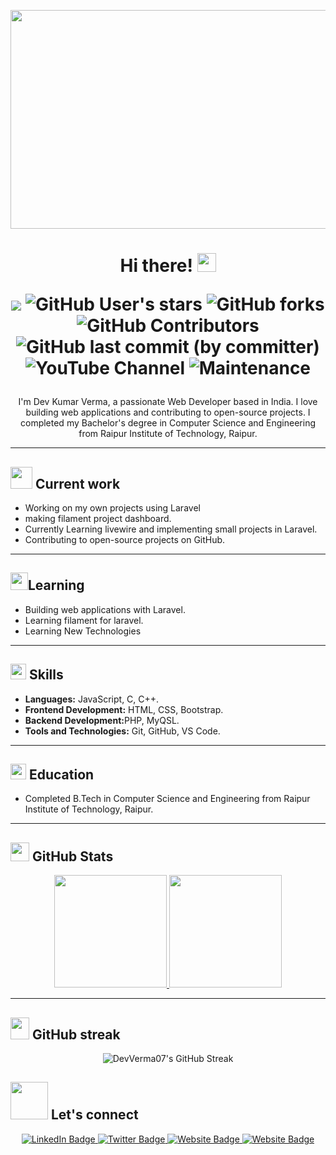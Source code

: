 <p align="center">
<!-- <img src="https://raw.githubusercontent.com/DevVerma07/DevVerma07/master/resources/hello.gif" height="250" width="1080"> -->
<img src="https://raw.githubusercontent.com/DevVerma07/DevVerma07/master/resources/HORROR.gif" height="350" width="1080">
<!-- 
<p align="center"> 
  Visitor count<br>
  <img src="https://profile-counter.glitch.me/DevVerma07/count.svg" />
</p> -->
</p>

<h1 align="center">Hi there! <img src="https://media.giphy.com/media/hvRJCLFzcasrR4ia7z/giphy.gif" width="30"></a>

![](https://komarev.com/ghpvc/?username=DevVerma07&style=plastic&color=blue)
![GitHub User's stars](https://img.shields.io/github/stars/DevVerma07?logo=appveyor?style=plastic&labelColor=blue&color=teal)
![GitHub forks](https://img.shields.io/github/forks/DevVerma07/filament_official?style=plastic&labelColor=blue&color=teal)
![GitHub Contributors](https://img.shields.io/github/contributors/DevVerma07/project-ankit?style=plastic&labelColor=blue&color=teal)
![GitHub last commit (by committer)](https://img.shields.io/github/last-commit/DevVerma07/filament_official?style=plastic&labelColor=blue&color=teal)
![YouTube Channel](https://img.shields.io/youtube/channel/subscribers/UCQ-iXpqlH5o3ANbtHlJFZ3Q?style=plastic&logo=youtube&logoColor=red&labelColor=blue&color=red&link=https%3A%2F%2Fwww.youtube.com%2Fchannel%2FUCQ-iXpqlH5o3ANbtHlJFZ3Q&link=https%3A%2F%2Fwww.youtube.com%2Fchannel%2FUCQ-iXpqlH5o3ANbtHlJFZ3Q)
![Maintenance](https://img.shields.io/maintenance/yes/2023?style=plastic&labelColor=blue&color=teal)
</h1>



<p align="center">
  I'm Dev Kumar Verma, a passionate Web Developer based in India. I love building web applications and contributing to open-source projects. I completed my Bachelor's degree in Computer Science and Engineering from Raipur Institute of Technology, Raipur.
</p>

<hr>

<h2><img src="https://media.giphy.com/media/iIZO5d4IfSa0nkyLju/giphy.gif" width="35"> Current work</h2>

<ul>
  <li>Working on my own projects using Laravel</li>
  <li>making filament project dashboard.</li>
  <li>Currently Learning livewire and implementing small projects in Laravel.</li>
  <li>Contributing to open-source projects on GitHub.</li>
  
</ul>

<hr>

<h2> <img src="https://media.tenor.com/5muD2FopQK0AAAAi/reading-om-nelle.gif" width="28">Learning</h2>

<ul>
  <li>Building web applications with Laravel.</li>
  <li>Learning filament for laravel.</li>
  <li>Learning New Technologies</li>
</ul>

<hr>

<h2><img src="https://media.giphy.com/media/QssGEmpkyEOhBCb7e1/giphy.gif" width="25"> Skills</h2> 

<ul>
  <li><b>Languages:</b> JavaScript, C, C++.</li>
  <li><b>Frontend Development:</b> HTML, CSS, Bootstrap.</li>
  <li><b>Backend Development:</b>PHP, MyQSL.</li>
  <li><b>Tools and Technologies:</b> Git, GitHub, VS Code.</li>
</ul>

<hr>

<h2><img src="https://media.tenor.com/cj9DCDCk-rAAAAAi/wikipedia-wiki.gif" height="25" width=""> Education</h2>

<ul>
  <li>Completed B.Tech in Computer Science and Engineering from Raipur Institute of Technology, Raipur.</li>
</ul>

<hr>

<h2> <img src="https://media.giphy.com/media/cj87CxfRtrUifF3Ryk/giphy.gif" width="30"/> GitHub Stats</h2>
<p align="center">
<a href="https://github.com/DevVerma07">
  <img height="180em" src="https://github-readme-stats.vercel.app/api?username=DevVerma07&show_icons=true&theme=algolia" alt"dev stats"/>
  <img height="180em" src="https://github-readme-stats.vercel.app/api/top-langs/?username=DevVerma07&layout=compact&theme=algolia" />
</a>
</p>

<hr>

## <img src="https://media.giphy.com/media/Leoxjtlf6ABAnMlg96/giphy.gif" height="35" width="30"> GitHub streak </h2>

<p align="center">
  <img src="https://github-readme-streak-stats.herokuapp.com/?user=DevVerma07&layout=compact&theme=algolia" alt="DevVerma07's GitHub Streak" />
</p>


<h2> <img src="https://github.com/milaan9/milaan9/blob/main/Handshake.gif" width="60"> Let's connect</h2>

<p align="center">
    <a href="https://www.linkedin.com/in/dev-kumar-verma/" target="_blank">
        <img src="https://img.shields.io/badge/-LinkedIn-blue?style=flat-square&logo=Linkedin&logoColor=white" alt="LinkedIn Badge">
    </a>
    <a href="https://twitter.com/Dev_verma_01" target="_blank">
        <img src="https://img.shields.io/badge/-Twitter-1ca0f1?style=flat-square&logo=twitter&logoColor=white" alt="Twitter Badge">
    </a>
     <a href="https://gitlab.com/DevVerma07" target="_blank">
    <img src="https://img.shields.io/badge/-Gitlab-black?style=flat-square&logo=gitlab&logoColor=" alt="Website Badge">
    </a>
  <a href="https://www.instagram.com/dev_verma_.01/" target="_blank">
    <img src="https://img.shields.io/badge/Instagram-%23833ab4?style=flat-square&logo=instagram&logoColor=white" alt="Website Badge">
    </a>
  
</p>



